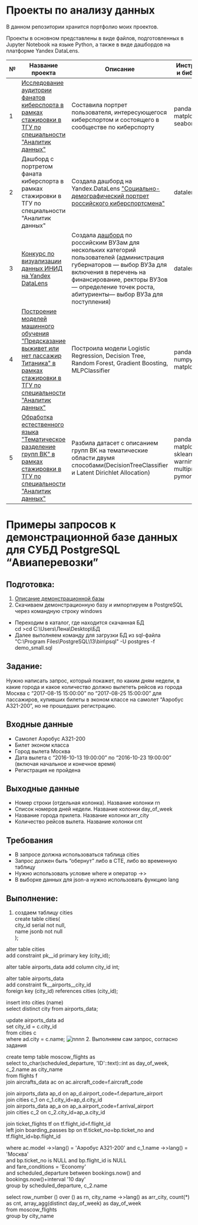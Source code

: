 # Проекты по анализу данных
В данном репозитории хранится портфолио моих проектов.

Проекты в основном представлены в виде файлов, подготовленных в Jupyter Notebook на языке Python, а также в виде дашбордов на платформе Yandex DataLens.

№|Название проекта|Описание|Инструменты и библиотеки
-|----------------|--------|---------------------------------------
1|[Исследование аудитории фанатов киберспорта в рамках стажировки в ТГУ по специальности "Аналитик данных"](https://github.com/Lenupcik/portfolio/blob/main/Cyber.ipynb) |Составила портрет пользователя, интересующегося киберспортом и состоящего в сообществе по киберспорту|pandas, matplotlib, seaborn
2|Дашборд с портретом фаната киберспорта в рамках стажировки в ТГУ по специальности "Аналитик данных"|Создала дашборд на Yandex.DataLens ["Cоциально-демографический портрет российского киберспортсмена"](https://datalens.yandex/daflqs6wae7i5)|datalens.yandex
3|[Конкурс по визуализации данных ИНИД на Yandex DataLens](https://diagram-contest.ru/)| Создала [дашборд](https://datalens.yandex/1wwanbydjzsmt) по российским ВУЗам для нескольких категорий пользователей   (администрация губернаторов — выбор ВУЗа для включения в перечень на финансирование,   ректоры ВУЗов — определение точек роста,   абитуриенты— выбор ВУЗа для поступления)|datalens.yandex
4|[Построение моделей машинного обучения "Предсказание выживет или нет пассажир Титаника" в рамках стажировки в ТГУ по специальности "Аналитик данных"](https://github.com/Lenupcik/portfolio/blob/main/ML.ipynb) |Построила модели Logistic Regression, Decision Tree, Random Forest, Gradient Boosting, MLPClassifier|pandas, sklearn, numpy, matplotlib
5|[Обработка естественного языка "Тематическое разделение групп ВК" в рамках стажировки в ТГУ по специальности "Аналитик данных"](https://github.com/Lenupcik/portfolio/blob/main/NLP.ipynb) |Разбила датасет с описанием групп ВК на тематические области двумя способами(DecisionTreeClassifier и Latent Dirichlet Allocation)|pandas, numpy, matplotlib, nltk, sklearn, warnings, multiprocessing, pymorphy2

# Примеры запросов к демонстрационной базе данных для СУБД PostgreSQL “Авиаперевозки”
## Подготовка:
1. [Описание демонстрационной базы](https://postgrespro.ru/education/demodb)
2. Скачиваем  демонстрационную базу и импортируем в PostgreSQL через командную строку windows
+ Переходим в каталог, где находится скачанная БД  
cd >cd C:\Users\Лена\Desktop\БД
+ Далее выполняем команду для загрузки БД из sql-файла<br/>
"C:\Program Files\PostgreSQL\13\bin\psql" -U postgres -f demo_small.sql

## Задание:
Нужно написать запрос, который покажет, по каким дням недели, в какие города и какое количество должно вылететь рейсов из города Москва с “2017-08-15 15:00:00” по “2017-08-25 15:00:00” для пассажиров, купивших билеты в эконом классе на самолет “Аэробус А321-200”, но не прошедших регистрацию.

## Входные данные
+ Самолет Аэробус А321-200
+ Билет эконом класса
+ Город вылета Москва
+ Дата вылета с “2016-10-13 19:00:00” по “2016-10-23 19:00:00”  (включая начальное и конечное время)
+ Регистрация не пройдена

## Выходные данные
+ Номер строки (отдельная колонка). Название колонки rn
+ Список номеров дней недели. Название колонки day_of_week
+ Название города прилета. Название колонки arr_city
+ Количество рейсов вылета. Название колонки cnt

## Требования
+ В запросе должна использоваться таблица cities
+ Запрос должен быть “обернут” либо в CTE, либо во временную таблицу
+ Нужно использовать условие where и оператор ->>
+ В выборке данных для json-а нужно использовать функцию lang

## Выполнение:
1. создаем таблицу cities<br/>
create table cities(<br/>
 city_id serial not null,<br/>
 name jsonb not null<br/>
);

alter table cities<br/>
add constraint pk__id primary key (city_id);

alter table airports_data add column city_id int;

alter table airports_data<br/>
add constraint fk__airports__city_id<br/>
foreign key (city_id) references cities (city_id);

insert into cities (name)<br/>
select distinct city from airports_data;

update airports_data ad<br/>
set city_id = c.city_id<br/>
from cities c<br/>
where ad.city = c.name;
![nnnn](https://drive.google.com/file/d/14lqpqEevZ9kg_OVMkpps5pl485CECrfj/view?usp=sharing)
2. Выполняем сам запрос, согласно задания

create temp table mosсow_flights as<br/>
select to_char(scheduled_departure, 'ID'::text)::int as day_of_week, c_2.name as city_name<br/>
from flights f<br/>
join aircrafts_data ac on ac.aircraft_code=f.aircraft_code

join airports_data ap_d on ap_d.airport_code=f.departure_airport<br/>
join cities c_1 on c_1.city_id=ap_d.city_id<br/>
join airports_data ap_a on ap_a.airport_code=f.arrival_airport<br/>
join cities c_2 on c_2.city_id=ap_a.city_id
	
join ticket_flights tf on tf.flight_id=f.flight_id<br/>
left join boarding_passes bp on tf.ticket_no=bp.ticket_no and tf.flight_id=bp.flight_id
	
where ac.model ->>lang() = 'Аэробус A321-200' and c_1.name ->>lang() = 'Москва'<br/> 
and bp.ticket_no is NULL and bp.flight_id is NULL<br/>
and fare_conditions = 'Economy'<br/>
and scheduled_departure between bookings.now() and bookings.now()+interval '10 day'<br/>
group by scheduled_departure, c_2.name

select row_number () over () as rn, city_name ->>lang() as arr_city, count(*) as cnt, array_agg(distinct day_of_week) as day_of_week<br/> 
from mosсow_flights<br/>
group by city_name




